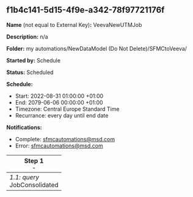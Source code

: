 ## f1b4c141-5d15-4f9e-a342-78f97721176f

**Name** (not equal to External Key)**:** VeevaNewUTMJob

**Description:** n/a

**Folder:** my automations/NewDataModel (Do Not Delete)/SFMCtoVeeva/

**Started by:** Schedule

**Status:** Scheduled

**Schedule:**

* Start: 2022-08-31 01:00:00 +01:00
* End: 2079-06-06 00:00:00 +01:00
* Timezone: Central Europe Standard Time
* Recurrance: every day until end date

**Notifications:**

* Complete: sfmcautomations@msd.com
* Error: sfmcautomations@msd.com

| Step 1<br>_<small>-</small>_ |
| --- |
| _1.1: query_<br>JobConsolidated |
